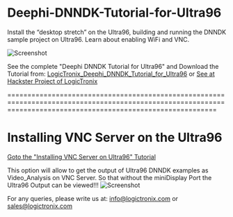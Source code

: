 # Deephi-DNNDK-Tutorial-for-Ultra96
Install the “desktop stretch” on the Ultra96, building and running the DNNDK sample project on Ultra96. Learn about enabling WiFi and VNC.

![Screenshot](https://logictronix.com/wp-content/uploads/2019/06/deephi-2-768x516.png)


See the complete "Deephi DNNDK Tutorial for Ultra96" and Download the Tutorial from:
[LogicTronix_Deephi_DNNDK_Tutorial_for_Ultra96](https://logictronix.com/our-resources/machine-learning-with-fpga/deephi-dnndk-tutorial-for-ultra96/)
or [See at Hackster Project of LogicTronix](https://www.hackster.io/LogicTronix/deephi-dnndk-tutorial-for-ultra96-41edba)



================================================================================================================================================================
# Installing VNC Server on the Ultra96

[Goto the "Installing VNC Server on Ultra96" Tutorial](https://www.hackster.io/LogicTronix/deephi-dnndk-tutorial-for-ultra96-41edba#toc-b--how-to-set-up-the-vnc-viewer-and-mobaxterm-on-ultra96-fpga-board-1)

This option will allow to get the output of Ultra96 DNNDK examples as Video_Analysis on VNC Server. So that without the miniDisplay Port the Ultra96 Output can be viewed!!!
![Screenshot](https://logictronix.com/wp-content/uploads/2019/06/deephi-768x449.png)

For any queries, please write us at: info@logictronix.com or sales@logictronix.com
